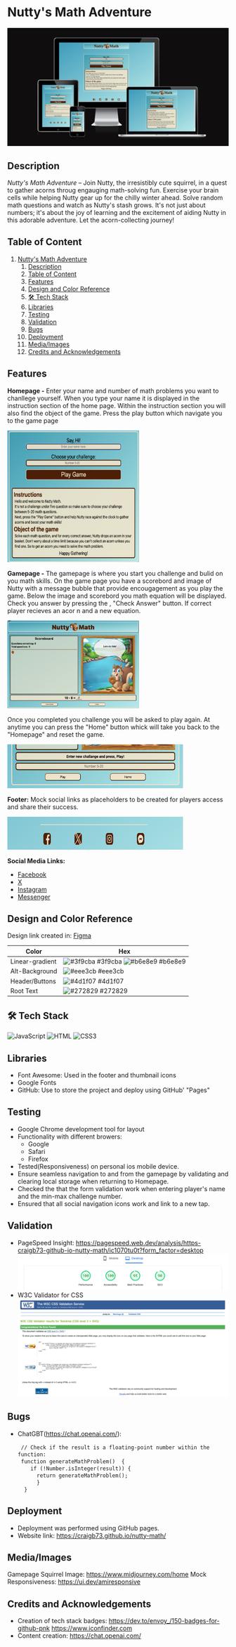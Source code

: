 # Nutty's Math Adventure

![Alt text](assets/images/mock-screen.png)
## Description 

*Nutty's Math Adventure* – Join Nutty, the irresistibly cute squirrel, in a quest to gather acorns throug engauging math-solving fun. Exercise your brain cells while helping Nutty gear up for the chilly winter ahead. Solve random math questions and watch as Nutty's stash grows. It's not just about numbers; it's about the joy of learning and the excitement of aiding Nutty in this adorable adventure. Let the acorn-collecting journey!

## Table of Content 

1. [Nutty's Math Adventure](#nuttys-math-adventure)
   1. [Description](#description)
   2. [Table of Content](#table-of-content)
   3. [Features](#features)
   4. [Design and Color Reference](#design-and-color-reference)
   5. [🛠 Tech Stack](#%F0%9F%9B%A0-tech-stack)
   6. [Libraries](#libraries)
   7. [Testing](#testing)
   8. [Validation](#validation)
   9. [Bugs](#bugs)
   10. [Deployment](#deployment)
   11. [Media/Images](#mediaimages)
   12. [Credits and Acknowledgements](#credits-and-acknowledgements)

## Features
**Homepage -** Enter your name and number of math problems you want to chanllege yourself. When you type your name it is displayed in the instruction section of the home page. Within the instruction section you will also find the object of the game.
Press the play button which navigate you to the game page

<img src="Screenshot 2023-11-12 at 20.11.01.png" alt="Screenshot" width="300" height="300">

**Gamepage -** The gamepage is where you start you challenge and bulid on you math skills. On the game page you have a scorebord and image of Nutty with a message bubble that provide encougagement as you play the game. Below the image and scorebord you math equation will be displayed. Check you answer by pressing the , "Check Answer" button. If correct player recieves an acor n and a new equation.

<img src="Screenshot 2023-11-16 at 10.20.17.png" alt="Screenshot" width="300" height="200"> 

Once you completed you challenge you will be asked to play again. At anytime you can press the "Home" button whick will take you back to the "Homepage" and reset the game.

<img src="Screenshot 2023-11-12 at 20.24.39.png" alt="Screenshot" width="400" height="100">

**Footer:** Mock social links as placeholders to be created for players access and share their success.

<img src="Screenshot 2023-11-12 at 21.17.19.png" alt="Screenshot" width="400" height="75">

**Social Media Links:**
- [Facebook](https://www.facebook.com)
- [X](https://www.x.com)
- [Instagram](https://www.instagram.com)
- [Messenger](https://www.messenger.com)

## Design and Color Reference
 Design link created in: [Figma](https://www.figma.com/file/uzQhUBLFXZnp77fvHifUTR/nutty_math?type=design&node-id=1%3A94&mode=design&t=ADPiRRybJDRygtgZ-1)

| Color             | Hex                                                                |
| ----------------- | ------------------------------------------------------------------ |
| Linear-gradient | ![#3f9cba](https://via.placeholder.com/10/3f9cba?text=+) #3f9cba ![#b6e8e9](https://via.placeholder.com/10/b6e8e9?text=+) #b6e8e9|
| Alt-Background | ![#eee3cb](https://via.placeholder.com/10/eee3cb?text=+) #eee3cb |
| Header/Buttons | ![#4d1f07](https://via.placeholder.com/10/4d1f07?text=+) #4d1f07 |
| Root Text | ![#272829](https://via.placeholder.com/10/272829?text=+) #272829 |

## 🛠 Tech Stack
![JavaScript](https://img.shields.io/badge/JavaScript-F7DF1E?style=for-the-badge&logo=javascript&logoColor=black)
![HTML](https://img.shields.io/badge/HTML-239120?style=for-the-badge&logo=html5&logoColor=white)
![CSS3](https://img.shields.io/badge/CSS3-239120?&style=for-the-badge&logo=css3&logoColor=white)

## Libraries
 - Font Awesome: Used in the footer and thumbnail icons
- Google Fonts
- GitHub: Use to store the project and deploy using GitHub' "Pages"

## Testing
- Google Chrome development tool for layout
- Functionality with different browers: 
  - Google 
  - Safari  
  - Firefox
- Tested(Responsiveness) on personal ios mobile device.
- Ensure seamless navigation to and from the gamepage by validating and clearing local storage when returning to Homepage.
- Checked the that the form validation work when entering player's name and the min-max challenge number.
- Ensured that all social navigation icons work and link to a new tap.

## Validation
- PageSpeed Insight: https://pagespeed.web.dev/analysis/https-craigb73-github-io-nutty-math/ic1070tu0t?form_factor=desktop
![Screenshot image from PageSpeed Insight](<Screenshot 2023-11-16 at 09.56.07.png>)
- W3C Validator for CSS
![Screenshot image from W3C css validation](<Screenshot 2023-11-16 at 00.45.48.png>)

## Bugs
- ChatGBT(https://chat.openai.com/): 
  ```
   // Check if the result is a floating-point number within the function: 
   function generateMathProblem()  {
      if (!Number.isInteger(result)) {
        return generateMathProblem();
        }
    }
    ```

## Deployment 
- Deployment was performed using GitHub pages.
- Website link:  https://craigb73.github.io/nutty-math/

## Media/Images
Gamepage Squirrel Image:  https://www.midjourney.com/home
Mock Responsiveness: https://ui.dev/amiresponsive

## Credits and Acknowledgements
- Creation of tech stack badges: https://dev.to/envoy_/150-badges-for-github-pnk
https://www.iconfinder.com
- Content creation: https://chat.openai.com/